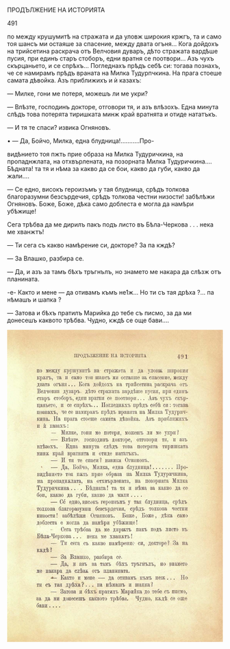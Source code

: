 ﻿ПРОДЪЛЖЕНИЕ НА ИСТОРИЯТА

491

по между крушумитѣ на стражата и да уловж широкия кржгъ, та и само тоя шансъ ми остаяше за спасение, между двата огъня... Кога дойдохъ на трийсетина раскрача отъ Велчовия дуваръ, дѣто стражата вардѣше пусия, при единъ старъ стоборъ, едни вратня се поотвори... Азъ чухъ скърцаньето, и се спрѣхъ... Погледнахъ прѣдъ себѣ си: тогава познахъ, че се намирамъ прѣдъ враната на Милка Тудурпчкина. На прага стоеше самата дѣвойка. Азъ приближихъ и ѝ казахъ:

— Милке, гони ме потеря, можешъ ли ме укри?

— Влѣзте, господинъ докторе, отговори тя, и азъ влѣзохъ. Една минута слѣдъ това потерята тиришката минж край вратнята и отиде нататъкъ.

— И тя те спаси? извика Огняновъ.

•	— Да, Бойчо, Милка, една блудница!...........Про-

видѣнието тоя пжть прие образа на Милка Тудуричкина, на пропаднжлата, на отхвърлената, на позорната Милка Тудуричкина.... Бѣдната! та тя и нѣма за какво да се бои, какво да губи, какво да жали....

— Се едно, високъ героизъмъ у тая блудница, срѣдъ толкова благоразумни безсърдечия, срѣдъ толкова честни низости! забѣлѣжи Огняновъ. Боже, Боже, дѣка само доблеста е могла да намѣри убѣжище!

Сега трѣбва да ме дирилъ пакъ подъ листо въ Бѣла-Черкова . . . нека ме хванжтъ!

— Ти сега съ какво намѣрение си, докторе? За па кждѣ?

— За Влашко, разбира се.

— Да, и азъ за тамъ бѣхъ тръгнълъ, но знамето ме накара да слѣзж отъ планината.

-е- Както и мене — да отивамъ къмъ не1ж... Но ти съ тая дрѣха ?... па нѣмашъ и шапка ?

— Затова и бѣхъ пратилъ Марийка до тебе съ писмо, за да ми донесешъ каквото трѣбва. Чудно, кждѣ се още бави....

![original](images/544.jpg)

